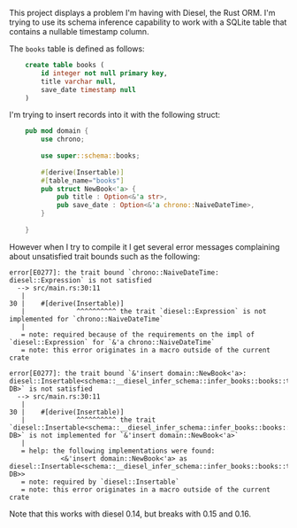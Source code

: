 This project displays a problem I'm having with Diesel, the Rust ORM. I'm trying to use its
schema inference capability to work with a SQLite table that contains a nullable timestamp column.

The ``books`` table is defined as follows:

```sql
    create table books (
        id integer not null primary key,
        title varchar null,
        save_date timestamp null 
    )
```

I'm trying to insert records into it with the following struct:

```rust
    pub mod domain {
        use chrono;
    
        use super::schema::books;
        
        #[derive(Insertable)]
        #[table_name="books"]
        pub struct NewBook<'a> {
            pub title : Option<&'a str>,
            pub save_date : Option<&'a chrono::NaiveDateTime>, 
        }
    
    }
```

However when I try to compile it I get several error messages complaining about unsatisfied trait
bounds such as the following:

    error[E0277]: the trait bound `chrono::NaiveDateTime: diesel::Expression` is not satisfied
      --> src/main.rs:30:11
       |
    30 |    #[derive(Insertable)]
       |             ^^^^^^^^^^ the trait `diesel::Expression` is not implemented for `chrono::NaiveDateTime`
       |
       = note: required because of the requirements on the impl of `diesel::Expression` for `&'a chrono::NaiveDateTime`
       = note: this error originates in a macro outside of the current crate
    
    error[E0277]: the trait bound `&'insert domain::NewBook<'a>: diesel::Insertable<schema::__diesel_infer_schema::infer_books::books::table, DB>` is not satisfied
      --> src/main.rs:30:11
       |
    30 |    #[derive(Insertable)]
       |             ^^^^^^^^^^ the trait `diesel::Insertable<schema::__diesel_infer_schema::infer_books::books::table, DB>` is not implemented for `&'insert domain::NewBook<'a>`
       |
       = help: the following implementations were found:
                 <&'insert domain::NewBook<'a> as diesel::Insertable<schema::__diesel_infer_schema::infer_books::books::table, DB>>
       = note: required by `diesel::Insertable`
       = note: this error originates in a macro outside of the current crate

Note that this works with diesel 0.14, but breaks with 0.15 and 0.16.
